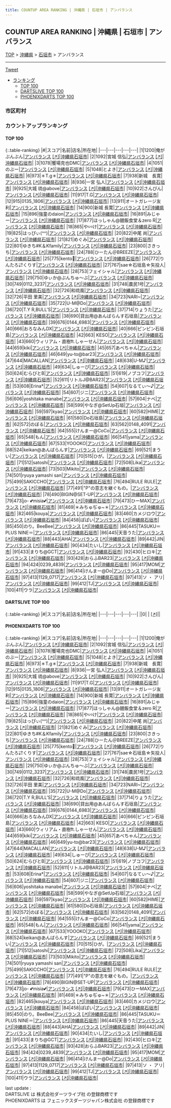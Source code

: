 ```yaml
---
title: COUNTUP AREA RANKING | 沖縄県 | 石垣市 | アンバランス
---
```

## COUNTUP AREA RANKING | 沖縄県 | 石垣市 | アンバランス

[TOP](/darts/rank/) > [沖縄県](/darts/rank/沖縄県/) > [石垣市](/darts/rank/沖縄県/石垣市/) > アンバランス

___

<a href="https://twitter.com/share?ref_src=twsrc%5Etfw" data-text="COUNTUP AREA RANKING | 沖縄県石垣市アンバランス" class="twitter-share-button" data-hashtags="DARTSLIVE,PHOENIXDARTS,darts,ダーツ" data-show-count="false">Tweet</a>

* [ランキング](#カウントアップランキング)
    * [TOP 100](#top-100)
    * [DARTSLIVE TOP 100](#dartslive-top-100)
    * [PHOENIXDARTS TOP 100](#phoenixdarts-top-100)

### 市区町村

<ul>

</ul>

### カウントアップランキング

#### TOP 100



{:.table-ranking}
|#|スコア|名前|店名|所在地|
|---|---|---|---|---|
|1|1200|<span class="rank-name-pd">俺がぶんぶん</span>|<a href="/darts/rank/shops/8230.html">アンバランス</a> <a href="https://vs.phoenixdarts.com/jp/shop/shopDetailInfo/s_8230?s_seq=8230">[↗]</a>|<a href="/darts/rank/沖縄県/石垣市">沖縄県石垣市</a>|
|2|1092|<span class="rank-name-pd">宮城 信弘</span>|<a href="/darts/rank/shops/8230.html">アンバランス</a> <a href="https://vs.phoenixdarts.com/jp/shop/shopDetailInfo/s_8230?s_seq=8230">[↗]</a>|<a href="/darts/rank/沖縄県/石垣市">沖縄県石垣市</a>|
|3|1078|<span class="rank-name-pd">饗場克也DMC</span>|<a href="/darts/rank/shops/8230.html">アンバランス</a> <a href="https://vs.phoenixdarts.com/jp/shop/shopDetailInfo/s_8230?s_seq=8230">[↗]</a>|<a href="/darts/rank/沖縄県/石垣市">沖縄県石垣市</a>|
|4|1051|<span class="rank-name-pd">のぶー</span>|<a href="/darts/rank/shops/8230.html">アンバランス</a> <a href="https://vs.phoenixdarts.com/jp/shop/shopDetailInfo/s_8230?s_seq=8230">[↗]</a>|<a href="/darts/rank/沖縄県/石垣市">沖縄県石垣市</a>|
|5|1048|<span class="rank-name-pd">とよき</span>|<a href="/darts/rank/shops/8230.html">アンバランス</a> <a href="https://vs.phoenixdarts.com/jp/shop/shopDetailInfo/s_8230?s_seq=8230">[↗]</a>|<a href="/darts/rank/沖縄県/石垣市">沖縄県石垣市</a>|
|6|973|<span class="rank-name-pd">＊T.g＊</span>|<a href="/darts/rank/shops/8230.html">アンバランス</a> <a href="https://vs.phoenixdarts.com/jp/shop/shopDetailInfo/s_8230?s_seq=8230">[↗]</a>|<a href="/darts/rank/沖縄県/石垣市">沖縄県石垣市</a>|
|7|938|<span class="rank-name-pd">新城　長寛</span>|<a href="/darts/rank/shops/8230.html">アンバランス</a> <a href="https://vs.phoenixdarts.com/jp/shop/shopDetailInfo/s_8230?s_seq=8230">[↗]</a>|<a href="/darts/rank/沖縄県/石垣市">沖縄県石垣市</a>|
|8|936|<span class="rank-name-pd"><span class="pro-icon-pd"></span>一宮 弘人</span>|<a href="/darts/rank/shops/8230.html">アンバランス</a> <a href="https://vs.phoenixdarts.com/jp/shop/shopDetailInfo/s_8230?s_seq=8230">[↗]</a>|<a href="/darts/rank/沖縄県/石垣市">沖縄県石垣市</a>|
|9|925|<span class="rank-name-pd">大城 琉@above</span>|<a href="/darts/rank/shops/8230.html">アンバランス</a> <a href="https://vs.phoenixdarts.com/jp/shop/shopDetailInfo/s_8230?s_seq=8230">[↗]</a>|<a href="/darts/rank/沖縄県/石垣市">沖縄県石垣市</a>|
|10|922|<span class="rank-name-pd">さんぴん</span>|<a href="/darts/rank/shops/8230.html">アンバランス</a> <a href="https://vs.phoenixdarts.com/jp/shop/shopDetailInfo/s_8230?s_seq=8230">[↗]</a>|<a href="/darts/rank/沖縄県/石垣市">沖縄県石垣市</a>|
|11|917|<span class="rank-name-pd">T.G</span>|<a href="/darts/rank/shops/8230.html">アンバランス</a> <a href="https://vs.phoenixdarts.com/jp/shop/shopDetailInfo/s_8230?s_seq=8230">[↗]</a>|<a href="/darts/rank/沖縄県/石垣市">沖縄県石垣市</a>|
|12|915|<span class="rank-name-pd">0135_1806</span>|<a href="/darts/rank/shops/8230.html">アンバランス</a> <a href="https://vs.phoenixdarts.com/jp/shop/shopDetailInfo/s_8230?s_seq=8230">[↗]</a>|<a href="/darts/rank/沖縄県/石垣市">沖縄県石垣市</a>|
|13|911|<span class="rank-name-pd">オートガレージ友利</span>|<a href="/darts/rank/shops/8230.html">アンバランス</a> <a href="https://vs.phoenixdarts.com/jp/shop/shopDetailInfo/s_8230?s_seq=8230">[↗]</a>|<a href="/darts/rank/沖縄県/石垣市">沖縄県石垣市</a>|
|14|900|<span class="rank-name-pd"><span class="pro-icon-pd"></span>新城 長寛</span>|<a href="/darts/rank/shops/8230.html">アンバランス</a> <a href="https://vs.phoenixdarts.com/jp/shop/shopDetailInfo/s_8230?s_seq=8230">[↗]</a>|<a href="/darts/rank/沖縄県/石垣市">沖縄県石垣市</a>|
|15|896|<span class="rank-name-pd">強童のdaion</span>|<a href="/darts/rank/shops/8230.html">アンバランス</a> <a href="https://vs.phoenixdarts.com/jp/shop/shopDetailInfo/s_8230?s_seq=8230">[↗]</a>|<a href="/darts/rank/沖縄県/石垣市">沖縄県石垣市</a>|
|16|891|<span class="rank-name-pd">みじゃー</span>|<a href="/darts/rank/shops/8230.html">アンバランス</a> <a href="https://vs.phoenixdarts.com/jp/shop/shopDetailInfo/s_8230?s_seq=8230">[↗]</a>|<a href="/darts/rank/沖縄県/石垣市">沖縄県石垣市</a>|
|17|877|<span class="rank-name-pd">ほっしゃん@麺飯食堂＆zero R</span>|<a href="/darts/rank/shops/8230.html">アンバランス</a> <a href="https://vs.phoenixdarts.com/jp/shop/shopDetailInfo/s_8230?s_seq=8230">[↗]</a>|<a href="/darts/rank/沖縄県/石垣市">沖縄県石垣市</a>|
|18|865|<span class="rank-name-pd">や∽け</span>|<a href="/darts/rank/shops/8230.html">アンバランス</a> <a href="https://vs.phoenixdarts.com/jp/shop/shopDetailInfo/s_8230?s_seq=8230">[↗]</a>|<a href="/darts/rank/沖縄県/石垣市">沖縄県石垣市</a>|
|19|825|<span class="rank-name-pd">はっぴぃ(⁠^⁠^⁠)</span>|<a href="/darts/rank/shops/8230.html">アンバランス</a> <a href="https://vs.phoenixdarts.com/jp/shop/shopDetailInfo/s_8230?s_seq=8230">[↗]</a>|<a href="/darts/rank/沖縄県/石垣市">沖縄県石垣市</a>|
|20|822|<span class="rank-name-pd"><span class="pro-icon-pd"></span>中尾 尚</span>|<a href="/darts/rank/shops/8230.html">アンバランス</a> <a href="https://vs.phoenixdarts.com/jp/shop/shopDetailInfo/s_8230?s_seq=8230">[↗]</a>|<a href="/darts/rank/沖縄県/石垣市">沖縄県石垣市</a>|
|21|821|<span class="rank-name-pd">めぐみ</span>|<a href="/darts/rank/shops/8230.html">アンバランス</a> <a href="https://vs.phoenixdarts.com/jp/shop/shopDetailInfo/s_8230?s_seq=8230">[↗]</a>|<a href="/darts/rank/沖縄県/石垣市">沖縄県石垣市</a>|
|22|801|<span class="rank-name-pd">ゆきち#K＆Kfamily</span>|<a href="/darts/rank/shops/8230.html">アンバランス</a> <a href="https://vs.phoenixdarts.com/jp/shop/shopDetailInfo/s_8230?s_seq=8230">[↗]</a>|<a href="/darts/rank/沖縄県/石垣市">沖縄県石垣市</a>|
|23|800|<span class="rank-name-pd">さきっち</span>|<a href="/darts/rank/shops/8230.html">アンバランス</a> <a href="https://vs.phoenixdarts.com/jp/shop/shopDetailInfo/s_8230?s_seq=8230">[↗]</a>|<a href="/darts/rank/沖縄県/石垣市">沖縄県石垣市</a>|
|24|788|<span class="rank-name-pd">ひーたん＠BREEZE</span>|<a href="/darts/rank/shops/8230.html">アンバランス</a> <a href="https://vs.phoenixdarts.com/jp/shop/shopDetailInfo/s_8230?s_seq=8230">[↗]</a>|<a href="/darts/rank/沖縄県/石垣市">沖縄県石垣市</a>|
|25|775|<span class="rank-name-pd">kento🌺</span>|<a href="/darts/rank/shops/8230.html">アンバランス</a> <a href="https://vs.phoenixdarts.com/jp/shop/shopDetailInfo/s_8230?s_seq=8230">[↗]</a>|<a href="/darts/rank/沖縄県/石垣市">沖縄県石垣市</a>|
|26|772|<span class="rank-name-pd">りんたろ⇄くりす</span>|<a href="/darts/rank/shops/8230.html">アンバランス</a> <a href="https://vs.phoenixdarts.com/jp/shop/shopDetailInfo/s_8230?s_seq=8230">[↗]</a>|<a href="/darts/rank/沖縄県/石垣市">沖縄県石垣市</a>|
|27|767|<span class="rank-name-pd">sae☆石垣島☆矢投人</span>|<a href="/darts/rank/shops/8230.html">アンバランス</a> <a href="https://vs.phoenixdarts.com/jp/shop/shopDetailInfo/s_8230?s_seq=8230">[↗]</a>|<a href="/darts/rank/沖縄県/石垣市">沖縄県石垣市</a>|
|28|753|<span class="rank-name-pd">フェイシャル</span>|<a href="/darts/rank/shops/8230.html">アンバランス</a> <a href="https://vs.phoenixdarts.com/jp/shop/shopDetailInfo/s_8230?s_seq=8230">[↗]</a>|<a href="/darts/rank/沖縄県/石垣市">沖縄県石垣市</a>|
|29|750|<span class="rank-name-pd">ゆぃか@ぶんちゅ〜ぶ</span>|<a href="/darts/rank/shops/8230.html">アンバランス</a> <a href="https://vs.phoenixdarts.com/jp/shop/shopDetailInfo/s_8230?s_seq=8230">[↗]</a>|<a href="/darts/rank/沖縄県/石垣市">沖縄県石垣市</a>|
|30|749|<span class="rank-name-pd">0112_3237</span>|<a href="/darts/rank/shops/8230.html">アンバランス</a> <a href="https://vs.phoenixdarts.com/jp/shop/shopDetailInfo/s_8230?s_seq=8230">[↗]</a>|<a href="/darts/rank/沖縄県/石垣市">沖縄県石垣市</a>|
|31|748|<span class="rank-name-pd">農民1号</span>|<a href="/darts/rank/shops/8230.html">アンバランス</a> <a href="https://vs.phoenixdarts.com/jp/shop/shopDetailInfo/s_8230?s_seq=8230">[↗]</a>|<a href="/darts/rank/沖縄県/石垣市">沖縄県石垣市</a>|
|32|726|<span class="rank-name-pd">和琉風</span>|<a href="/darts/rank/shops/8230.html">アンバランス</a> <a href="https://vs.phoenixdarts.com/jp/shop/shopDetailInfo/s_8230?s_seq=8230">[↗]</a>|<a href="/darts/rank/沖縄県/石垣市">沖縄県石垣市</a>|
|32|726|<span class="rank-name-pd"><span class="pro-icon-pd"></span>平田 里美</span>|<a href="/darts/rank/shops/8230.html">アンバランス</a> <a href="https://vs.phoenixdarts.com/jp/shop/shopDetailInfo/s_8230?s_seq=8230">[↗]</a>|<a href="/darts/rank/沖縄県/石垣市">沖縄県石垣市</a>|
|34|723|<span class="rank-name-pd">NARI~</span>|<a href="/darts/rank/shops/8230.html">アンバランス</a> <a href="https://vs.phoenixdarts.com/jp/shop/shopDetailInfo/s_8230?s_seq=8230">[↗]</a>|<a href="/darts/rank/沖縄県/石垣市">沖縄県石垣市</a>|
|35|722|<span class="rank-name-pd">U-M@Do</span>|<a href="/darts/rank/shops/8230.html">アンバランス</a> <a href="https://vs.phoenixdarts.com/jp/shop/shopDetailInfo/s_8230?s_seq=8230">[↗]</a>|<a href="/darts/rank/沖縄県/石垣市">沖縄県石垣市</a>|
|36|720|<span class="rank-name-pd">T.Y R,BULL’S</span>|<a href="/darts/rank/shops/8230.html">アンバランス</a> <a href="https://vs.phoenixdarts.com/jp/shop/shopDetailInfo/s_8230?s_seq=8230">[↗]</a>|<a href="/darts/rank/沖縄県/石垣市">沖縄県石垣市</a>|
|37|714|<span class="rank-name-pd">りょうた</span>|<a href="/darts/rank/shops/8230.html">アンバランス</a> <a href="https://vs.phoenixdarts.com/jp/shop/shopDetailInfo/s_8230?s_seq=8230">[↗]</a>|<a href="/darts/rank/沖縄県/石垣市">沖縄県石垣市</a>|
|38|690|<span class="rank-name-pd">貸出用@あんばらんす石垣島</span>|<a href="/darts/rank/shops/8230.html">アンバランス</a> <a href="https://vs.phoenixdarts.com/jp/shop/shopDetailInfo/s_8230?s_seq=8230">[↗]</a>|<a href="/darts/rank/沖縄県/石垣市">沖縄県石垣市</a>|
|39|676|<span class="rank-name-pd">0144_6983</span>|<a href="/darts/rank/shops/8230.html">アンバランス</a> <a href="https://vs.phoenixdarts.com/jp/shop/shopDetailInfo/s_8230?s_seq=8230">[↗]</a>|<a href="/darts/rank/沖縄県/石垣市">沖縄県石垣市</a>|
|40|666|<span class="rank-name-pd">おろなみんDX</span>|<a href="/darts/rank/shops/8230.html">アンバランス</a> <a href="https://vs.phoenixdarts.com/jp/shop/shopDetailInfo/s_8230?s_seq=8230">[↗]</a>|<a href="/darts/rank/沖縄県/石垣市">沖縄県石垣市</a>|
|40|666|<span class="rank-name-pd">ピンピン石垣島</span>|<a href="/darts/rank/shops/8230.html">アンバランス</a> <a href="https://vs.phoenixdarts.com/jp/shop/shopDetailInfo/s_8230?s_seq=8230">[↗]</a>|<a href="/darts/rank/沖縄県/石垣市">沖縄県石垣市</a>|
|42|663|<span class="rank-name-pd"> KESO</span>|<a href="/darts/rank/shops/8230.html">アンバランス</a> <a href="https://vs.phoenixdarts.com/jp/shop/shopDetailInfo/s_8230?s_seq=8230">[↗]</a>|<a href="/darts/rank/沖縄県/石垣市">沖縄県石垣市</a>|
|43|660|<span class="rank-name-pd">ウィリアム・直樹ft.しゃーせん</span>|<a href="/darts/rank/shops/8230.html">アンバランス</a> <a href="https://vs.phoenixdarts.com/jp/shop/shopDetailInfo/s_8230?s_seq=8230">[↗]</a>|<a href="/darts/rank/沖縄県/石垣市">沖縄県石垣市</a>|
|44|659|<span class="rank-name-pd">kiki</span>|<a href="/darts/rank/shops/8230.html">アンバランス</a> <a href="https://vs.phoenixdarts.com/jp/shop/shopDetailInfo/s_8230?s_seq=8230">[↗]</a>|<a href="/darts/rank/沖縄県/石垣市">沖縄県石垣市</a>|
|45|657|<span class="rank-name-pd">あべちゃん</span>|<a href="/darts/rank/shops/8230.html">アンバランス</a> <a href="https://vs.phoenixdarts.com/jp/shop/shopDetailInfo/s_8230?s_seq=8230">[↗]</a>|<a href="/darts/rank/沖縄県/石垣市">沖縄県石垣市</a>|
|46|649|<span class="rank-name-pd">yu-to@bar23</span>|<a href="/darts/rank/shops/8230.html">アンバランス</a> <a href="https://vs.phoenixdarts.com/jp/shop/shopDetailInfo/s_8230?s_seq=8230">[↗]</a>|<a href="/darts/rank/沖縄県/石垣市">沖縄県石垣市</a>|
|47|644|<span class="rank-name-pd">MACALLAN</span>|<a href="/darts/rank/shops/8230.html">アンバランス</a> <a href="https://vs.phoenixdarts.com/jp/shop/shopDetailInfo/s_8230?s_seq=8230">[↗]</a>|<a href="/darts/rank/沖縄県/石垣市">沖縄県石垣市</a>|
|48|638|<span class="rank-name-pd">U-M♪</span>|<a href="/darts/rank/shops/8230.html">アンバランス</a> <a href="https://vs.phoenixdarts.com/jp/shop/shopDetailInfo/s_8230?s_seq=8230">[↗]</a>|<a href="/darts/rank/沖縄県/石垣市">沖縄県石垣市</a>|
|49|634|<span class="rank-name-pd">しゅーぴ</span>|<a href="/darts/rank/shops/8230.html">アンバランス</a> <a href="https://vs.phoenixdarts.com/jp/shop/shopDetailInfo/s_8230?s_seq=8230">[↗]</a>|<a href="/darts/rank/沖縄県/石垣市">沖縄県石垣市</a>|
|50|624|<span class="rank-name-pd">むらびとB</span>|<a href="/darts/rank/shops/8230.html">アンバランス</a> <a href="https://vs.phoenixdarts.com/jp/shop/shopDetailInfo/s_8230?s_seq=8230">[↗]</a>|<a href="/darts/rank/沖縄県/石垣市">沖縄県石垣市</a>|
|51|619|<span class="rank-name-pd">ノブコフ</span>|<a href="/darts/rank/shops/8230.html">アンバランス</a> <a href="https://vs.phoenixdarts.com/jp/shop/shopDetailInfo/s_8230?s_seq=8230">[↗]</a>|<a href="/darts/rank/沖縄県/石垣市">沖縄県石垣市</a>|
|52|611|<span class="rank-name-pd">リトルJ@BAR23</span>|<a href="/darts/rank/shops/8230.html">アンバランス</a> <a href="https://vs.phoenixdarts.com/jp/shop/shopDetailInfo/s_8230?s_seq=8230">[↗]</a>|<a href="/darts/rank/沖縄県/石垣市">沖縄県石垣市</a>|
|53|608|<span class="rank-name-pd">Erina*</span>|<a href="/darts/rank/shops/8230.html">アンバランス</a> <a href="https://vs.phoenixdarts.com/jp/shop/shopDetailInfo/s_8230?s_seq=8230">[↗]</a>|<a href="/darts/rank/沖縄県/石垣市">沖縄県石垣市</a>|
|54|607|<span class="rank-name-pd">なるてぃ〜♪</span>|<a href="/darts/rank/shops/8230.html">アンバランス</a> <a href="https://vs.phoenixdarts.com/jp/shop/shopDetailInfo/s_8230?s_seq=8230">[↗]</a>|<a href="/darts/rank/沖縄県/石垣市">沖縄県石垣市</a>|
|54|607|<span class="rank-name-pd">ジニ</span>|<a href="/darts/rank/shops/8230.html">アンバランス</a> <a href="https://vs.phoenixdarts.com/jp/shop/shopDetailInfo/s_8230?s_seq=8230">[↗]</a>|<a href="/darts/rank/沖縄県/石垣市">沖縄県石垣市</a>|
|56|606|<span class="rank-name-pd">yoshitaka manabe</span>|<a href="/darts/rank/shops/8230.html">アンバランス</a> <a href="https://vs.phoenixdarts.com/jp/shop/shopDetailInfo/s_8230?s_seq=8230">[↗]</a>|<a href="/darts/rank/沖縄県/石垣市">沖縄県石垣市</a>|
|57|604|<span class="rank-name-pd">ナベ</span>|<a href="/darts/rank/shops/8230.html">アンバランス</a> <a href="https://vs.phoenixdarts.com/jp/shop/shopDetailInfo/s_8230?s_seq=8230">[↗]</a>|<a href="/darts/rank/沖縄県/石垣市">沖縄県石垣市</a>|
|58|599|<span class="rank-name-pd">やなぎ@SetUp石垣</span>|<a href="/darts/rank/shops/8230.html">アンバランス</a> <a href="https://vs.phoenixdarts.com/jp/shop/shopDetailInfo/s_8230?s_seq=8230">[↗]</a>|<a href="/darts/rank/沖縄県/石垣市">沖縄県石垣市</a>|
|59|597|<span class="rank-name-pd">kyao</span>|<a href="/darts/rank/shops/8230.html">アンバランス</a> <a href="https://vs.phoenixdarts.com/jp/shop/shopDetailInfo/s_8230?s_seq=8230">[↗]</a>|<a href="/darts/rank/沖縄県/石垣市">沖縄県石垣市</a>|
|60|582|<span class="rank-name-pd">HIME</span>|<a href="/darts/rank/shops/8230.html">アンバランス</a> <a href="https://vs.phoenixdarts.com/jp/shop/shopDetailInfo/s_8230?s_seq=8230">[↗]</a>|<a href="/darts/rank/沖縄県/石垣市">沖縄県石垣市</a>|
|61|580|<span class="rank-name-pd">Do石垣島</span>|<a href="/darts/rank/shops/8230.html">アンバランス</a> <a href="https://vs.phoenixdarts.com/jp/shop/shopDetailInfo/s_8230?s_seq=8230">[↗]</a>|<a href="/darts/rank/沖縄県/石垣市">沖縄県石垣市</a>|
|62|572|<span class="rank-name-pd">のぼる</span>|<a href="/darts/rank/shops/8230.html">アンバランス</a> <a href="https://vs.phoenixdarts.com/jp/shop/shopDetailInfo/s_8230?s_seq=8230">[↗]</a>|<a href="/darts/rank/沖縄県/石垣市">沖縄県石垣市</a>|
|63|562|<span class="rank-name-pd">0148_4091</span>|<a href="/darts/rank/shops/8230.html">アンバランス</a> <a href="https://vs.phoenixdarts.com/jp/shop/shopDetailInfo/s_8230?s_seq=8230">[↗]</a>|<a href="/darts/rank/沖縄県/石垣市">沖縄県石垣市</a>|
|64|555|<span class="rank-name-pd">けんまー@CoCo</span>|<a href="/darts/rank/shops/8230.html">アンバランス</a> <a href="https://vs.phoenixdarts.com/jp/shop/shopDetailInfo/s_8230?s_seq=8230">[↗]</a>|<a href="/darts/rank/沖縄県/石垣市">沖縄県石垣市</a>|
|65|548|<span class="rank-name-pd">もん</span>|<a href="/darts/rank/shops/8230.html">アンバランス</a> <a href="https://vs.phoenixdarts.com/jp/shop/shopDetailInfo/s_8230?s_seq=8230">[↗]</a>|<a href="/darts/rank/沖縄県/石垣市">沖縄県石垣市</a>|
|66|541|<span class="rank-name-pd">yama</span>|<a href="/darts/rank/shops/8230.html">アンバランス</a> <a href="https://vs.phoenixdarts.com/jp/shop/shopDetailInfo/s_8230?s_seq=8230">[↗]</a>|<a href="/darts/rank/沖縄県/石垣市">沖縄県石垣市</a>|
|67|533|<span class="rank-name-pd">YOOOKO</span>|<a href="/darts/rank/shops/8230.html">アンバランス</a> <a href="https://vs.phoenixdarts.com/jp/shop/shopDetailInfo/s_8230?s_seq=8230">[↗]</a>|<a href="/darts/rank/沖縄県/石垣市">沖縄県石垣市</a>|
|68|524|<span class="rank-name-pd">keikan@あんばらんす</span>|<a href="/darts/rank/shops/8230.html">アンバランス</a> <a href="https://vs.phoenixdarts.com/jp/shop/shopDetailInfo/s_8230?s_seq=8230">[↗]</a>|<a href="/darts/rank/沖縄県/石垣市">沖縄県石垣市</a>|
|69|521|<span class="rank-name-pd">まうい</span>|<a href="/darts/rank/shops/8230.html">アンバランス</a> <a href="https://vs.phoenixdarts.com/jp/shop/shopDetailInfo/s_8230?s_seq=8230">[↗]</a>|<a href="/darts/rank/沖縄県/石垣市">沖縄県石垣市</a>|
|70|515|<span class="rank-name-pd">ひが。</span>|<a href="/darts/rank/shops/8230.html">アンバランス</a> <a href="https://vs.phoenixdarts.com/jp/shop/shopDetailInfo/s_8230?s_seq=8230">[↗]</a>|<a href="/darts/rank/沖縄県/石垣市">沖縄県石垣市</a>|
|71|512|<span class="rank-name-pd">satoshi</span>|<a href="/darts/rank/shops/8230.html">アンバランス</a> <a href="https://vs.phoenixdarts.com/jp/shop/shopDetailInfo/s_8230?s_seq=8230">[↗]</a>|<a href="/darts/rank/沖縄県/石垣市">沖縄県石垣市</a>|
|72|508|<span class="rank-name-pd">Lika</span>|<a href="/darts/rank/shops/8230.html">アンバランス</a> <a href="https://vs.phoenixdarts.com/jp/shop/shopDetailInfo/s_8230?s_seq=8230">[↗]</a>|<a href="/darts/rank/沖縄県/石垣市">沖縄県石垣市</a>|
|73|503|<span class="rank-name-pd">Mikito</span>|<a href="/darts/rank/shops/8230.html">アンバランス</a> <a href="https://vs.phoenixdarts.com/jp/shop/shopDetailInfo/s_8230?s_seq=8230">[↗]</a>|<a href="/darts/rank/沖縄県/石垣市">沖縄県石垣市</a>|
|74|501|<span class="rank-name-pd">ryuya yamashi san</span>|<a href="/darts/rank/shops/8230.html">アンバランス</a> <a href="https://vs.phoenixdarts.com/jp/shop/shopDetailInfo/s_8230?s_seq=8230">[↗]</a>|<a href="/darts/rank/沖縄県/石垣市">沖縄県石垣市</a>|
|75|499|<span class="rank-name-pd">SAKICCHO</span>|<a href="/darts/rank/shops/8230.html">アンバランス</a> <a href="https://vs.phoenixdarts.com/jp/shop/shopDetailInfo/s_8230?s_seq=8230">[↗]</a>|<a href="/darts/rank/沖縄県/石垣市">沖縄県石垣市</a>|
|76|494|<span class="rank-name-pd">RULE   RULE</span>|<a href="/darts/rank/shops/8230.html">アンバランス</a> <a href="https://vs.phoenixdarts.com/jp/shop/shopDetailInfo/s_8230?s_seq=8230">[↗]</a>|<a href="/darts/rank/沖縄県/石垣市">沖縄県石垣市</a>|
|77|491|<span class="rank-name-pd">&quot;P&quot;の意志を継ぐもの。</span>|<a href="/darts/rank/shops/8230.html">アンバランス</a> <a href="https://vs.phoenixdarts.com/jp/shop/shopDetailInfo/s_8230?s_seq=8230">[↗]</a>|<a href="/darts/rank/沖縄県/石垣市">沖縄県石垣市</a>|
|78|490|<span class="rank-name-pd">BIGIN@SET-UP</span>|<a href="/darts/rank/shops/8230.html">アンバランス</a> <a href="https://vs.phoenixdarts.com/jp/shop/shopDetailInfo/s_8230?s_seq=8230">[↗]</a>|<a href="/darts/rank/沖縄県/石垣市">沖縄県石垣市</a>|
|79|473|<span class="rank-name-pd">jo-  💕misia💕</span>|<a href="/darts/rank/shops/8230.html">アンバランス</a> <a href="https://vs.phoenixdarts.com/jp/shop/shopDetailInfo/s_8230?s_seq=8230">[↗]</a>|<a href="/darts/rank/沖縄県/石垣市">沖縄県石垣市</a>|
|79|473|<span class="rank-name-pd">ひーMAX</span>|<a href="/darts/rank/shops/8230.html">アンバランス</a> <a href="https://vs.phoenixdarts.com/jp/shop/shopDetailInfo/s_8230?s_seq=8230">[↗]</a>|<a href="/darts/rank/沖縄県/石垣市">沖縄県石垣市</a>|
|81|469|<span class="rank-name-pd">＊みちゅぢゅ~＊</span>|<a href="/darts/rank/shops/8230.html">アンバランス</a> <a href="https://vs.phoenixdarts.com/jp/shop/shopDetailInfo/s_8230?s_seq=8230">[↗]</a>|<a href="/darts/rank/沖縄県/石垣市">沖縄県石垣市</a>|
|82|465|<span class="rank-name-pd">kouya</span>|<a href="/darts/rank/shops/8230.html">アンバランス</a> <a href="https://vs.phoenixdarts.com/jp/shop/shopDetailInfo/s_8230?s_seq=8230">[↗]</a>|<a href="/darts/rank/沖縄県/石垣市">沖縄県石垣市</a>|
|83|460|<span class="rank-name-pd">カメジロウ</span>|<a href="/darts/rank/shops/8230.html">アンバランス</a> <a href="https://vs.phoenixdarts.com/jp/shop/shopDetailInfo/s_8230?s_seq=8230">[↗]</a>|<a href="/darts/rank/沖縄県/石垣市">沖縄県石垣市</a>|
|84|458|<span class="rank-name-pd">ぽぱい</span>|<a href="/darts/rank/shops/8230.html">アンバランス</a> <a href="https://vs.phoenixdarts.com/jp/shop/shopDetailInfo/s_8230?s_seq=8230">[↗]</a>|<a href="/darts/rank/沖縄県/石垣市">沖縄県石垣市</a>|
|85|450|<span class="rank-name-pd">のり。BeeBee</span>|<a href="/darts/rank/shops/8230.html">アンバランス</a> <a href="https://vs.phoenixdarts.com/jp/shop/shopDetailInfo/s_8230?s_seq=8230">[↗]</a>|<a href="/darts/rank/沖縄県/石垣市">沖縄県石垣市</a>|
|86|445|<span class="rank-name-pd">TASUKU＝PLUS NINE＝</span>|<a href="/darts/rank/shops/8230.html">アンバランス</a> <a href="https://vs.phoenixdarts.com/jp/shop/shopDetailInfo/s_8230?s_seq=8230">[↗]</a>|<a href="/darts/rank/沖縄県/石垣市">沖縄県石垣市</a>|
|86|445|<span class="rank-name-pd">天音うた</span>|<a href="/darts/rank/shops/8230.html">アンバランス</a> <a href="https://vs.phoenixdarts.com/jp/shop/shopDetailInfo/s_8230?s_seq=8230">[↗]</a>|<a href="/darts/rank/沖縄県/石垣市">沖縄県石垣市</a>|
|88|443|<span class="rank-name-pd">AHA</span>|<a href="/darts/rank/shops/8230.html">アンバランス</a> <a href="https://vs.phoenixdarts.com/jp/shop/shopDetailInfo/s_8230?s_seq=8230">[↗]</a>|<a href="/darts/rank/沖縄県/石垣市">沖縄県石垣市</a>|
|89|442|<span class="rank-name-pd">JIN</span>|<a href="/darts/rank/shops/8230.html">アンバランス</a> <a href="https://vs.phoenixdarts.com/jp/shop/shopDetailInfo/s_8230?s_seq=8230">[↗]</a>|<a href="/darts/rank/沖縄県/石垣市">沖縄県石垣市</a>|
|90|434|<span class="rank-name-pd">たいし</span>|<a href="/darts/rank/shops/8230.html">アンバランス</a> <a href="https://vs.phoenixdarts.com/jp/shop/shopDetailInfo/s_8230?s_seq=8230">[↗]</a>|<a href="/darts/rank/沖縄県/石垣市">沖縄県石垣市</a>|
|91|433|<span class="rank-name-pd">まりち@GCT</span>|<a href="/darts/rank/shops/8230.html">アンバランス</a> <a href="https://vs.phoenixdarts.com/jp/shop/shopDetailInfo/s_8230?s_seq=8230">[↗]</a>|<a href="/darts/rank/沖縄県/石垣市">沖縄県石垣市</a>|
|92|430|<span class="rank-name-pd">ヒロキ</span>|<a href="/darts/rank/shops/8230.html">アンバランス</a> <a href="https://vs.phoenixdarts.com/jp/shop/shopDetailInfo/s_8230?s_seq=8230">[↗]</a>|<a href="/darts/rank/沖縄県/石垣市">沖縄県石垣市</a>|
|93|428|<span class="rank-name-pd">おらふBAR23</span>|<a href="/darts/rank/shops/8230.html">アンバランス</a> <a href="https://vs.phoenixdarts.com/jp/shop/shopDetailInfo/s_8230?s_seq=8230">[↗]</a>|<a href="/darts/rank/沖縄県/石垣市">沖縄県石垣市</a>|
|94|424|<span class="rank-name-pd">0239_4839</span>|<a href="/darts/rank/shops/8230.html">アンバランス</a> <a href="https://vs.phoenixdarts.com/jp/shop/shopDetailInfo/s_8230?s_seq=8230">[↗]</a>|<a href="/darts/rank/沖縄県/石垣市">沖縄県石垣市</a>|
|95|417|<span class="rank-name-pd">MOM</span>|<a href="/darts/rank/shops/8230.html">アンバランス</a> <a href="https://vs.phoenixdarts.com/jp/shop/shopDetailInfo/s_8230?s_seq=8230">[↗]</a>|<a href="/darts/rank/沖縄県/石垣市">沖縄県石垣市</a>|
|96|414|<span class="rank-name-pd">けんまー@Do</span>|<a href="/darts/rank/shops/8230.html">アンバランス</a> <a href="https://vs.phoenixdarts.com/jp/shop/shopDetailInfo/s_8230?s_seq=8230">[↗]</a>|<a href="/darts/rank/沖縄県/石垣市">沖縄県石垣市</a>|
|97|413|<span class="rank-name-pd">1129_0717</span>|<a href="/darts/rank/shops/8230.html">アンバランス</a> <a href="https://vs.phoenixdarts.com/jp/shop/shopDetailInfo/s_8230?s_seq=8230">[↗]</a>|<a href="/darts/rank/沖縄県/石垣市">沖縄県石垣市</a>|
|97|413|<span class="rank-name-pd">ソ ・ アリ</span>|<a href="/darts/rank/shops/8230.html">アンバランス</a> <a href="https://vs.phoenixdarts.com/jp/shop/shopDetailInfo/s_8230?s_seq=8230">[↗]</a>|<a href="/darts/rank/沖縄県/石垣市">沖縄県石垣市</a>|
|99|412|<span class="rank-name-pd">TJ</span>|<a href="/darts/rank/shops/8230.html">アンバランス</a> <a href="https://vs.phoenixdarts.com/jp/shop/shopDetailInfo/s_8230?s_seq=8230">[↗]</a>|<a href="/darts/rank/沖縄県/石垣市">沖縄県石垣市</a>|
|100|411|<span class="rank-name-pd">ウラ</span>|<a href="/darts/rank/shops/8230.html">アンバランス</a> <a href="https://vs.phoenixdarts.com/jp/shop/shopDetailInfo/s_8230?s_seq=8230">[↗]</a>|<a href="/darts/rank/沖縄県/石垣市">沖縄県石垣市</a>|


#### DARTSLIVE TOP 100



{:.table-ranking}
|#|スコア|名前|店名|所在地|
|---|---|---|---|---|
||0|<span class="rank-name-dl"> </span>|<a href="/darts/rank/shops/.html"></a> <a href="">[↗]</a>|<a href="/darts/rank//"></a>|


#### PHOENIXDARTS TOP 100



{:.table-ranking}
|#|スコア|名前|店名|所在地|
|---|---|---|---|---|
|1|1200|<span class="rank-name-pd">俺がぶんぶん</span>|<a href="/darts/rank/shops/8230.html">アンバランス</a> <a href="https://vs.phoenixdarts.com/jp/shop/shopDetailInfo/s_8230?s_seq=8230">[↗]</a>|<a href="/darts/rank/沖縄県/石垣市">沖縄県石垣市</a>|
|2|1092|<span class="rank-name-pd">宮城 信弘</span>|<a href="/darts/rank/shops/8230.html">アンバランス</a> <a href="https://vs.phoenixdarts.com/jp/shop/shopDetailInfo/s_8230?s_seq=8230">[↗]</a>|<a href="/darts/rank/沖縄県/石垣市">沖縄県石垣市</a>|
|3|1078|<span class="rank-name-pd">饗場克也DMC</span>|<a href="/darts/rank/shops/8230.html">アンバランス</a> <a href="https://vs.phoenixdarts.com/jp/shop/shopDetailInfo/s_8230?s_seq=8230">[↗]</a>|<a href="/darts/rank/沖縄県/石垣市">沖縄県石垣市</a>|
|4|1051|<span class="rank-name-pd">のぶー</span>|<a href="/darts/rank/shops/8230.html">アンバランス</a> <a href="https://vs.phoenixdarts.com/jp/shop/shopDetailInfo/s_8230?s_seq=8230">[↗]</a>|<a href="/darts/rank/沖縄県/石垣市">沖縄県石垣市</a>|
|5|1048|<span class="rank-name-pd">とよき</span>|<a href="/darts/rank/shops/8230.html">アンバランス</a> <a href="https://vs.phoenixdarts.com/jp/shop/shopDetailInfo/s_8230?s_seq=8230">[↗]</a>|<a href="/darts/rank/沖縄県/石垣市">沖縄県石垣市</a>|
|6|973|<span class="rank-name-pd">＊T.g＊</span>|<a href="/darts/rank/shops/8230.html">アンバランス</a> <a href="https://vs.phoenixdarts.com/jp/shop/shopDetailInfo/s_8230?s_seq=8230">[↗]</a>|<a href="/darts/rank/沖縄県/石垣市">沖縄県石垣市</a>|
|7|938|<span class="rank-name-pd">新城　長寛</span>|<a href="/darts/rank/shops/8230.html">アンバランス</a> <a href="https://vs.phoenixdarts.com/jp/shop/shopDetailInfo/s_8230?s_seq=8230">[↗]</a>|<a href="/darts/rank/沖縄県/石垣市">沖縄県石垣市</a>|
|8|936|<span class="rank-name-pd"><span class="pro-icon-pd"></span>一宮 弘人</span>|<a href="/darts/rank/shops/8230.html">アンバランス</a> <a href="https://vs.phoenixdarts.com/jp/shop/shopDetailInfo/s_8230?s_seq=8230">[↗]</a>|<a href="/darts/rank/沖縄県/石垣市">沖縄県石垣市</a>|
|9|925|<span class="rank-name-pd">大城 琉@above</span>|<a href="/darts/rank/shops/8230.html">アンバランス</a> <a href="https://vs.phoenixdarts.com/jp/shop/shopDetailInfo/s_8230?s_seq=8230">[↗]</a>|<a href="/darts/rank/沖縄県/石垣市">沖縄県石垣市</a>|
|10|922|<span class="rank-name-pd">さんぴん</span>|<a href="/darts/rank/shops/8230.html">アンバランス</a> <a href="https://vs.phoenixdarts.com/jp/shop/shopDetailInfo/s_8230?s_seq=8230">[↗]</a>|<a href="/darts/rank/沖縄県/石垣市">沖縄県石垣市</a>|
|11|917|<span class="rank-name-pd">T.G</span>|<a href="/darts/rank/shops/8230.html">アンバランス</a> <a href="https://vs.phoenixdarts.com/jp/shop/shopDetailInfo/s_8230?s_seq=8230">[↗]</a>|<a href="/darts/rank/沖縄県/石垣市">沖縄県石垣市</a>|
|12|915|<span class="rank-name-pd">0135_1806</span>|<a href="/darts/rank/shops/8230.html">アンバランス</a> <a href="https://vs.phoenixdarts.com/jp/shop/shopDetailInfo/s_8230?s_seq=8230">[↗]</a>|<a href="/darts/rank/沖縄県/石垣市">沖縄県石垣市</a>|
|13|911|<span class="rank-name-pd">オートガレージ友利</span>|<a href="/darts/rank/shops/8230.html">アンバランス</a> <a href="https://vs.phoenixdarts.com/jp/shop/shopDetailInfo/s_8230?s_seq=8230">[↗]</a>|<a href="/darts/rank/沖縄県/石垣市">沖縄県石垣市</a>|
|14|900|<span class="rank-name-pd"><span class="pro-icon-pd"></span>新城 長寛</span>|<a href="/darts/rank/shops/8230.html">アンバランス</a> <a href="https://vs.phoenixdarts.com/jp/shop/shopDetailInfo/s_8230?s_seq=8230">[↗]</a>|<a href="/darts/rank/沖縄県/石垣市">沖縄県石垣市</a>|
|15|896|<span class="rank-name-pd">強童のdaion</span>|<a href="/darts/rank/shops/8230.html">アンバランス</a> <a href="https://vs.phoenixdarts.com/jp/shop/shopDetailInfo/s_8230?s_seq=8230">[↗]</a>|<a href="/darts/rank/沖縄県/石垣市">沖縄県石垣市</a>|
|16|891|<span class="rank-name-pd">みじゃー</span>|<a href="/darts/rank/shops/8230.html">アンバランス</a> <a href="https://vs.phoenixdarts.com/jp/shop/shopDetailInfo/s_8230?s_seq=8230">[↗]</a>|<a href="/darts/rank/沖縄県/石垣市">沖縄県石垣市</a>|
|17|877|<span class="rank-name-pd">ほっしゃん@麺飯食堂＆zero R</span>|<a href="/darts/rank/shops/8230.html">アンバランス</a> <a href="https://vs.phoenixdarts.com/jp/shop/shopDetailInfo/s_8230?s_seq=8230">[↗]</a>|<a href="/darts/rank/沖縄県/石垣市">沖縄県石垣市</a>|
|18|865|<span class="rank-name-pd">や∽け</span>|<a href="/darts/rank/shops/8230.html">アンバランス</a> <a href="https://vs.phoenixdarts.com/jp/shop/shopDetailInfo/s_8230?s_seq=8230">[↗]</a>|<a href="/darts/rank/沖縄県/石垣市">沖縄県石垣市</a>|
|19|825|<span class="rank-name-pd">はっぴぃ(⁠^⁠^⁠)</span>|<a href="/darts/rank/shops/8230.html">アンバランス</a> <a href="https://vs.phoenixdarts.com/jp/shop/shopDetailInfo/s_8230?s_seq=8230">[↗]</a>|<a href="/darts/rank/沖縄県/石垣市">沖縄県石垣市</a>|
|20|822|<span class="rank-name-pd"><span class="pro-icon-pd"></span>中尾 尚</span>|<a href="/darts/rank/shops/8230.html">アンバランス</a> <a href="https://vs.phoenixdarts.com/jp/shop/shopDetailInfo/s_8230?s_seq=8230">[↗]</a>|<a href="/darts/rank/沖縄県/石垣市">沖縄県石垣市</a>|
|21|821|<span class="rank-name-pd">めぐみ</span>|<a href="/darts/rank/shops/8230.html">アンバランス</a> <a href="https://vs.phoenixdarts.com/jp/shop/shopDetailInfo/s_8230?s_seq=8230">[↗]</a>|<a href="/darts/rank/沖縄県/石垣市">沖縄県石垣市</a>|
|22|801|<span class="rank-name-pd">ゆきち#K＆Kfamily</span>|<a href="/darts/rank/shops/8230.html">アンバランス</a> <a href="https://vs.phoenixdarts.com/jp/shop/shopDetailInfo/s_8230?s_seq=8230">[↗]</a>|<a href="/darts/rank/沖縄県/石垣市">沖縄県石垣市</a>|
|23|800|<span class="rank-name-pd">さきっち</span>|<a href="/darts/rank/shops/8230.html">アンバランス</a> <a href="https://vs.phoenixdarts.com/jp/shop/shopDetailInfo/s_8230?s_seq=8230">[↗]</a>|<a href="/darts/rank/沖縄県/石垣市">沖縄県石垣市</a>|
|24|788|<span class="rank-name-pd">ひーたん＠BREEZE</span>|<a href="/darts/rank/shops/8230.html">アンバランス</a> <a href="https://vs.phoenixdarts.com/jp/shop/shopDetailInfo/s_8230?s_seq=8230">[↗]</a>|<a href="/darts/rank/沖縄県/石垣市">沖縄県石垣市</a>|
|25|775|<span class="rank-name-pd">kento🌺</span>|<a href="/darts/rank/shops/8230.html">アンバランス</a> <a href="https://vs.phoenixdarts.com/jp/shop/shopDetailInfo/s_8230?s_seq=8230">[↗]</a>|<a href="/darts/rank/沖縄県/石垣市">沖縄県石垣市</a>|
|26|772|<span class="rank-name-pd">りんたろ⇄くりす</span>|<a href="/darts/rank/shops/8230.html">アンバランス</a> <a href="https://vs.phoenixdarts.com/jp/shop/shopDetailInfo/s_8230?s_seq=8230">[↗]</a>|<a href="/darts/rank/沖縄県/石垣市">沖縄県石垣市</a>|
|27|767|<span class="rank-name-pd">sae☆石垣島☆矢投人</span>|<a href="/darts/rank/shops/8230.html">アンバランス</a> <a href="https://vs.phoenixdarts.com/jp/shop/shopDetailInfo/s_8230?s_seq=8230">[↗]</a>|<a href="/darts/rank/沖縄県/石垣市">沖縄県石垣市</a>|
|28|753|<span class="rank-name-pd">フェイシャル</span>|<a href="/darts/rank/shops/8230.html">アンバランス</a> <a href="https://vs.phoenixdarts.com/jp/shop/shopDetailInfo/s_8230?s_seq=8230">[↗]</a>|<a href="/darts/rank/沖縄県/石垣市">沖縄県石垣市</a>|
|29|750|<span class="rank-name-pd">ゆぃか@ぶんちゅ〜ぶ</span>|<a href="/darts/rank/shops/8230.html">アンバランス</a> <a href="https://vs.phoenixdarts.com/jp/shop/shopDetailInfo/s_8230?s_seq=8230">[↗]</a>|<a href="/darts/rank/沖縄県/石垣市">沖縄県石垣市</a>|
|30|749|<span class="rank-name-pd">0112_3237</span>|<a href="/darts/rank/shops/8230.html">アンバランス</a> <a href="https://vs.phoenixdarts.com/jp/shop/shopDetailInfo/s_8230?s_seq=8230">[↗]</a>|<a href="/darts/rank/沖縄県/石垣市">沖縄県石垣市</a>|
|31|748|<span class="rank-name-pd">農民1号</span>|<a href="/darts/rank/shops/8230.html">アンバランス</a> <a href="https://vs.phoenixdarts.com/jp/shop/shopDetailInfo/s_8230?s_seq=8230">[↗]</a>|<a href="/darts/rank/沖縄県/石垣市">沖縄県石垣市</a>|
|32|726|<span class="rank-name-pd">和琉風</span>|<a href="/darts/rank/shops/8230.html">アンバランス</a> <a href="https://vs.phoenixdarts.com/jp/shop/shopDetailInfo/s_8230?s_seq=8230">[↗]</a>|<a href="/darts/rank/沖縄県/石垣市">沖縄県石垣市</a>|
|32|726|<span class="rank-name-pd"><span class="pro-icon-pd"></span>平田 里美</span>|<a href="/darts/rank/shops/8230.html">アンバランス</a> <a href="https://vs.phoenixdarts.com/jp/shop/shopDetailInfo/s_8230?s_seq=8230">[↗]</a>|<a href="/darts/rank/沖縄県/石垣市">沖縄県石垣市</a>|
|34|723|<span class="rank-name-pd">NARI~</span>|<a href="/darts/rank/shops/8230.html">アンバランス</a> <a href="https://vs.phoenixdarts.com/jp/shop/shopDetailInfo/s_8230?s_seq=8230">[↗]</a>|<a href="/darts/rank/沖縄県/石垣市">沖縄県石垣市</a>|
|35|722|<span class="rank-name-pd">U-M@Do</span>|<a href="/darts/rank/shops/8230.html">アンバランス</a> <a href="https://vs.phoenixdarts.com/jp/shop/shopDetailInfo/s_8230?s_seq=8230">[↗]</a>|<a href="/darts/rank/沖縄県/石垣市">沖縄県石垣市</a>|
|36|720|<span class="rank-name-pd">T.Y R,BULL’S</span>|<a href="/darts/rank/shops/8230.html">アンバランス</a> <a href="https://vs.phoenixdarts.com/jp/shop/shopDetailInfo/s_8230?s_seq=8230">[↗]</a>|<a href="/darts/rank/沖縄県/石垣市">沖縄県石垣市</a>|
|37|714|<span class="rank-name-pd">りょうた</span>|<a href="/darts/rank/shops/8230.html">アンバランス</a> <a href="https://vs.phoenixdarts.com/jp/shop/shopDetailInfo/s_8230?s_seq=8230">[↗]</a>|<a href="/darts/rank/沖縄県/石垣市">沖縄県石垣市</a>|
|38|690|<span class="rank-name-pd">貸出用@あんばらんす石垣島</span>|<a href="/darts/rank/shops/8230.html">アンバランス</a> <a href="https://vs.phoenixdarts.com/jp/shop/shopDetailInfo/s_8230?s_seq=8230">[↗]</a>|<a href="/darts/rank/沖縄県/石垣市">沖縄県石垣市</a>|
|39|676|<span class="rank-name-pd">0144_6983</span>|<a href="/darts/rank/shops/8230.html">アンバランス</a> <a href="https://vs.phoenixdarts.com/jp/shop/shopDetailInfo/s_8230?s_seq=8230">[↗]</a>|<a href="/darts/rank/沖縄県/石垣市">沖縄県石垣市</a>|
|40|666|<span class="rank-name-pd">おろなみんDX</span>|<a href="/darts/rank/shops/8230.html">アンバランス</a> <a href="https://vs.phoenixdarts.com/jp/shop/shopDetailInfo/s_8230?s_seq=8230">[↗]</a>|<a href="/darts/rank/沖縄県/石垣市">沖縄県石垣市</a>|
|40|666|<span class="rank-name-pd">ピンピン石垣島</span>|<a href="/darts/rank/shops/8230.html">アンバランス</a> <a href="https://vs.phoenixdarts.com/jp/shop/shopDetailInfo/s_8230?s_seq=8230">[↗]</a>|<a href="/darts/rank/沖縄県/石垣市">沖縄県石垣市</a>|
|42|663|<span class="rank-name-pd"> KESO</span>|<a href="/darts/rank/shops/8230.html">アンバランス</a> <a href="https://vs.phoenixdarts.com/jp/shop/shopDetailInfo/s_8230?s_seq=8230">[↗]</a>|<a href="/darts/rank/沖縄県/石垣市">沖縄県石垣市</a>|
|43|660|<span class="rank-name-pd">ウィリアム・直樹ft.しゃーせん</span>|<a href="/darts/rank/shops/8230.html">アンバランス</a> <a href="https://vs.phoenixdarts.com/jp/shop/shopDetailInfo/s_8230?s_seq=8230">[↗]</a>|<a href="/darts/rank/沖縄県/石垣市">沖縄県石垣市</a>|
|44|659|<span class="rank-name-pd">kiki</span>|<a href="/darts/rank/shops/8230.html">アンバランス</a> <a href="https://vs.phoenixdarts.com/jp/shop/shopDetailInfo/s_8230?s_seq=8230">[↗]</a>|<a href="/darts/rank/沖縄県/石垣市">沖縄県石垣市</a>|
|45|657|<span class="rank-name-pd">あべちゃん</span>|<a href="/darts/rank/shops/8230.html">アンバランス</a> <a href="https://vs.phoenixdarts.com/jp/shop/shopDetailInfo/s_8230?s_seq=8230">[↗]</a>|<a href="/darts/rank/沖縄県/石垣市">沖縄県石垣市</a>|
|46|649|<span class="rank-name-pd">yu-to@bar23</span>|<a href="/darts/rank/shops/8230.html">アンバランス</a> <a href="https://vs.phoenixdarts.com/jp/shop/shopDetailInfo/s_8230?s_seq=8230">[↗]</a>|<a href="/darts/rank/沖縄県/石垣市">沖縄県石垣市</a>|
|47|644|<span class="rank-name-pd">MACALLAN</span>|<a href="/darts/rank/shops/8230.html">アンバランス</a> <a href="https://vs.phoenixdarts.com/jp/shop/shopDetailInfo/s_8230?s_seq=8230">[↗]</a>|<a href="/darts/rank/沖縄県/石垣市">沖縄県石垣市</a>|
|48|638|<span class="rank-name-pd">U-M♪</span>|<a href="/darts/rank/shops/8230.html">アンバランス</a> <a href="https://vs.phoenixdarts.com/jp/shop/shopDetailInfo/s_8230?s_seq=8230">[↗]</a>|<a href="/darts/rank/沖縄県/石垣市">沖縄県石垣市</a>|
|49|634|<span class="rank-name-pd">しゅーぴ</span>|<a href="/darts/rank/shops/8230.html">アンバランス</a> <a href="https://vs.phoenixdarts.com/jp/shop/shopDetailInfo/s_8230?s_seq=8230">[↗]</a>|<a href="/darts/rank/沖縄県/石垣市">沖縄県石垣市</a>|
|50|624|<span class="rank-name-pd">むらびとB</span>|<a href="/darts/rank/shops/8230.html">アンバランス</a> <a href="https://vs.phoenixdarts.com/jp/shop/shopDetailInfo/s_8230?s_seq=8230">[↗]</a>|<a href="/darts/rank/沖縄県/石垣市">沖縄県石垣市</a>|
|51|619|<span class="rank-name-pd">ノブコフ</span>|<a href="/darts/rank/shops/8230.html">アンバランス</a> <a href="https://vs.phoenixdarts.com/jp/shop/shopDetailInfo/s_8230?s_seq=8230">[↗]</a>|<a href="/darts/rank/沖縄県/石垣市">沖縄県石垣市</a>|
|52|611|<span class="rank-name-pd">リトルJ@BAR23</span>|<a href="/darts/rank/shops/8230.html">アンバランス</a> <a href="https://vs.phoenixdarts.com/jp/shop/shopDetailInfo/s_8230?s_seq=8230">[↗]</a>|<a href="/darts/rank/沖縄県/石垣市">沖縄県石垣市</a>|
|53|608|<span class="rank-name-pd">Erina*</span>|<a href="/darts/rank/shops/8230.html">アンバランス</a> <a href="https://vs.phoenixdarts.com/jp/shop/shopDetailInfo/s_8230?s_seq=8230">[↗]</a>|<a href="/darts/rank/沖縄県/石垣市">沖縄県石垣市</a>|
|54|607|<span class="rank-name-pd">なるてぃ〜♪</span>|<a href="/darts/rank/shops/8230.html">アンバランス</a> <a href="https://vs.phoenixdarts.com/jp/shop/shopDetailInfo/s_8230?s_seq=8230">[↗]</a>|<a href="/darts/rank/沖縄県/石垣市">沖縄県石垣市</a>|
|54|607|<span class="rank-name-pd">ジニ</span>|<a href="/darts/rank/shops/8230.html">アンバランス</a> <a href="https://vs.phoenixdarts.com/jp/shop/shopDetailInfo/s_8230?s_seq=8230">[↗]</a>|<a href="/darts/rank/沖縄県/石垣市">沖縄県石垣市</a>|
|56|606|<span class="rank-name-pd">yoshitaka manabe</span>|<a href="/darts/rank/shops/8230.html">アンバランス</a> <a href="https://vs.phoenixdarts.com/jp/shop/shopDetailInfo/s_8230?s_seq=8230">[↗]</a>|<a href="/darts/rank/沖縄県/石垣市">沖縄県石垣市</a>|
|57|604|<span class="rank-name-pd">ナベ</span>|<a href="/darts/rank/shops/8230.html">アンバランス</a> <a href="https://vs.phoenixdarts.com/jp/shop/shopDetailInfo/s_8230?s_seq=8230">[↗]</a>|<a href="/darts/rank/沖縄県/石垣市">沖縄県石垣市</a>|
|58|599|<span class="rank-name-pd">やなぎ@SetUp石垣</span>|<a href="/darts/rank/shops/8230.html">アンバランス</a> <a href="https://vs.phoenixdarts.com/jp/shop/shopDetailInfo/s_8230?s_seq=8230">[↗]</a>|<a href="/darts/rank/沖縄県/石垣市">沖縄県石垣市</a>|
|59|597|<span class="rank-name-pd">kyao</span>|<a href="/darts/rank/shops/8230.html">アンバランス</a> <a href="https://vs.phoenixdarts.com/jp/shop/shopDetailInfo/s_8230?s_seq=8230">[↗]</a>|<a href="/darts/rank/沖縄県/石垣市">沖縄県石垣市</a>|
|60|582|<span class="rank-name-pd">HIME</span>|<a href="/darts/rank/shops/8230.html">アンバランス</a> <a href="https://vs.phoenixdarts.com/jp/shop/shopDetailInfo/s_8230?s_seq=8230">[↗]</a>|<a href="/darts/rank/沖縄県/石垣市">沖縄県石垣市</a>|
|61|580|<span class="rank-name-pd">Do石垣島</span>|<a href="/darts/rank/shops/8230.html">アンバランス</a> <a href="https://vs.phoenixdarts.com/jp/shop/shopDetailInfo/s_8230?s_seq=8230">[↗]</a>|<a href="/darts/rank/沖縄県/石垣市">沖縄県石垣市</a>|
|62|572|<span class="rank-name-pd">のぼる</span>|<a href="/darts/rank/shops/8230.html">アンバランス</a> <a href="https://vs.phoenixdarts.com/jp/shop/shopDetailInfo/s_8230?s_seq=8230">[↗]</a>|<a href="/darts/rank/沖縄県/石垣市">沖縄県石垣市</a>|
|63|562|<span class="rank-name-pd">0148_4091</span>|<a href="/darts/rank/shops/8230.html">アンバランス</a> <a href="https://vs.phoenixdarts.com/jp/shop/shopDetailInfo/s_8230?s_seq=8230">[↗]</a>|<a href="/darts/rank/沖縄県/石垣市">沖縄県石垣市</a>|
|64|555|<span class="rank-name-pd">けんまー@CoCo</span>|<a href="/darts/rank/shops/8230.html">アンバランス</a> <a href="https://vs.phoenixdarts.com/jp/shop/shopDetailInfo/s_8230?s_seq=8230">[↗]</a>|<a href="/darts/rank/沖縄県/石垣市">沖縄県石垣市</a>|
|65|548|<span class="rank-name-pd">もん</span>|<a href="/darts/rank/shops/8230.html">アンバランス</a> <a href="https://vs.phoenixdarts.com/jp/shop/shopDetailInfo/s_8230?s_seq=8230">[↗]</a>|<a href="/darts/rank/沖縄県/石垣市">沖縄県石垣市</a>|
|66|541|<span class="rank-name-pd">yama</span>|<a href="/darts/rank/shops/8230.html">アンバランス</a> <a href="https://vs.phoenixdarts.com/jp/shop/shopDetailInfo/s_8230?s_seq=8230">[↗]</a>|<a href="/darts/rank/沖縄県/石垣市">沖縄県石垣市</a>|
|67|533|<span class="rank-name-pd">YOOOKO</span>|<a href="/darts/rank/shops/8230.html">アンバランス</a> <a href="https://vs.phoenixdarts.com/jp/shop/shopDetailInfo/s_8230?s_seq=8230">[↗]</a>|<a href="/darts/rank/沖縄県/石垣市">沖縄県石垣市</a>|
|68|524|<span class="rank-name-pd">keikan@あんばらんす</span>|<a href="/darts/rank/shops/8230.html">アンバランス</a> <a href="https://vs.phoenixdarts.com/jp/shop/shopDetailInfo/s_8230?s_seq=8230">[↗]</a>|<a href="/darts/rank/沖縄県/石垣市">沖縄県石垣市</a>|
|69|521|<span class="rank-name-pd">まうい</span>|<a href="/darts/rank/shops/8230.html">アンバランス</a> <a href="https://vs.phoenixdarts.com/jp/shop/shopDetailInfo/s_8230?s_seq=8230">[↗]</a>|<a href="/darts/rank/沖縄県/石垣市">沖縄県石垣市</a>|
|70|515|<span class="rank-name-pd">ひが。</span>|<a href="/darts/rank/shops/8230.html">アンバランス</a> <a href="https://vs.phoenixdarts.com/jp/shop/shopDetailInfo/s_8230?s_seq=8230">[↗]</a>|<a href="/darts/rank/沖縄県/石垣市">沖縄県石垣市</a>|
|71|512|<span class="rank-name-pd">satoshi</span>|<a href="/darts/rank/shops/8230.html">アンバランス</a> <a href="https://vs.phoenixdarts.com/jp/shop/shopDetailInfo/s_8230?s_seq=8230">[↗]</a>|<a href="/darts/rank/沖縄県/石垣市">沖縄県石垣市</a>|
|72|508|<span class="rank-name-pd">Lika</span>|<a href="/darts/rank/shops/8230.html">アンバランス</a> <a href="https://vs.phoenixdarts.com/jp/shop/shopDetailInfo/s_8230?s_seq=8230">[↗]</a>|<a href="/darts/rank/沖縄県/石垣市">沖縄県石垣市</a>|
|73|503|<span class="rank-name-pd">Mikito</span>|<a href="/darts/rank/shops/8230.html">アンバランス</a> <a href="https://vs.phoenixdarts.com/jp/shop/shopDetailInfo/s_8230?s_seq=8230">[↗]</a>|<a href="/darts/rank/沖縄県/石垣市">沖縄県石垣市</a>|
|74|501|<span class="rank-name-pd">ryuya yamashi san</span>|<a href="/darts/rank/shops/8230.html">アンバランス</a> <a href="https://vs.phoenixdarts.com/jp/shop/shopDetailInfo/s_8230?s_seq=8230">[↗]</a>|<a href="/darts/rank/沖縄県/石垣市">沖縄県石垣市</a>|
|75|499|<span class="rank-name-pd">SAKICCHO</span>|<a href="/darts/rank/shops/8230.html">アンバランス</a> <a href="https://vs.phoenixdarts.com/jp/shop/shopDetailInfo/s_8230?s_seq=8230">[↗]</a>|<a href="/darts/rank/沖縄県/石垣市">沖縄県石垣市</a>|
|76|494|<span class="rank-name-pd">RULE   RULE</span>|<a href="/darts/rank/shops/8230.html">アンバランス</a> <a href="https://vs.phoenixdarts.com/jp/shop/shopDetailInfo/s_8230?s_seq=8230">[↗]</a>|<a href="/darts/rank/沖縄県/石垣市">沖縄県石垣市</a>|
|77|491|<span class="rank-name-pd">&quot;P&quot;の意志を継ぐもの。</span>|<a href="/darts/rank/shops/8230.html">アンバランス</a> <a href="https://vs.phoenixdarts.com/jp/shop/shopDetailInfo/s_8230?s_seq=8230">[↗]</a>|<a href="/darts/rank/沖縄県/石垣市">沖縄県石垣市</a>|
|78|490|<span class="rank-name-pd">BIGIN@SET-UP</span>|<a href="/darts/rank/shops/8230.html">アンバランス</a> <a href="https://vs.phoenixdarts.com/jp/shop/shopDetailInfo/s_8230?s_seq=8230">[↗]</a>|<a href="/darts/rank/沖縄県/石垣市">沖縄県石垣市</a>|
|79|473|<span class="rank-name-pd">jo-  💕misia💕</span>|<a href="/darts/rank/shops/8230.html">アンバランス</a> <a href="https://vs.phoenixdarts.com/jp/shop/shopDetailInfo/s_8230?s_seq=8230">[↗]</a>|<a href="/darts/rank/沖縄県/石垣市">沖縄県石垣市</a>|
|79|473|<span class="rank-name-pd">ひーMAX</span>|<a href="/darts/rank/shops/8230.html">アンバランス</a> <a href="https://vs.phoenixdarts.com/jp/shop/shopDetailInfo/s_8230?s_seq=8230">[↗]</a>|<a href="/darts/rank/沖縄県/石垣市">沖縄県石垣市</a>|
|81|469|<span class="rank-name-pd">＊みちゅぢゅ~＊</span>|<a href="/darts/rank/shops/8230.html">アンバランス</a> <a href="https://vs.phoenixdarts.com/jp/shop/shopDetailInfo/s_8230?s_seq=8230">[↗]</a>|<a href="/darts/rank/沖縄県/石垣市">沖縄県石垣市</a>|
|82|465|<span class="rank-name-pd">kouya</span>|<a href="/darts/rank/shops/8230.html">アンバランス</a> <a href="https://vs.phoenixdarts.com/jp/shop/shopDetailInfo/s_8230?s_seq=8230">[↗]</a>|<a href="/darts/rank/沖縄県/石垣市">沖縄県石垣市</a>|
|83|460|<span class="rank-name-pd">カメジロウ</span>|<a href="/darts/rank/shops/8230.html">アンバランス</a> <a href="https://vs.phoenixdarts.com/jp/shop/shopDetailInfo/s_8230?s_seq=8230">[↗]</a>|<a href="/darts/rank/沖縄県/石垣市">沖縄県石垣市</a>|
|84|458|<span class="rank-name-pd">ぽぱい</span>|<a href="/darts/rank/shops/8230.html">アンバランス</a> <a href="https://vs.phoenixdarts.com/jp/shop/shopDetailInfo/s_8230?s_seq=8230">[↗]</a>|<a href="/darts/rank/沖縄県/石垣市">沖縄県石垣市</a>|
|85|450|<span class="rank-name-pd">のり。BeeBee</span>|<a href="/darts/rank/shops/8230.html">アンバランス</a> <a href="https://vs.phoenixdarts.com/jp/shop/shopDetailInfo/s_8230?s_seq=8230">[↗]</a>|<a href="/darts/rank/沖縄県/石垣市">沖縄県石垣市</a>|
|86|445|<span class="rank-name-pd">TASUKU＝PLUS NINE＝</span>|<a href="/darts/rank/shops/8230.html">アンバランス</a> <a href="https://vs.phoenixdarts.com/jp/shop/shopDetailInfo/s_8230?s_seq=8230">[↗]</a>|<a href="/darts/rank/沖縄県/石垣市">沖縄県石垣市</a>|
|86|445|<span class="rank-name-pd">天音うた</span>|<a href="/darts/rank/shops/8230.html">アンバランス</a> <a href="https://vs.phoenixdarts.com/jp/shop/shopDetailInfo/s_8230?s_seq=8230">[↗]</a>|<a href="/darts/rank/沖縄県/石垣市">沖縄県石垣市</a>|
|88|443|<span class="rank-name-pd">AHA</span>|<a href="/darts/rank/shops/8230.html">アンバランス</a> <a href="https://vs.phoenixdarts.com/jp/shop/shopDetailInfo/s_8230?s_seq=8230">[↗]</a>|<a href="/darts/rank/沖縄県/石垣市">沖縄県石垣市</a>|
|89|442|<span class="rank-name-pd">JIN</span>|<a href="/darts/rank/shops/8230.html">アンバランス</a> <a href="https://vs.phoenixdarts.com/jp/shop/shopDetailInfo/s_8230?s_seq=8230">[↗]</a>|<a href="/darts/rank/沖縄県/石垣市">沖縄県石垣市</a>|
|90|434|<span class="rank-name-pd">たいし</span>|<a href="/darts/rank/shops/8230.html">アンバランス</a> <a href="https://vs.phoenixdarts.com/jp/shop/shopDetailInfo/s_8230?s_seq=8230">[↗]</a>|<a href="/darts/rank/沖縄県/石垣市">沖縄県石垣市</a>|
|91|433|<span class="rank-name-pd">まりち@GCT</span>|<a href="/darts/rank/shops/8230.html">アンバランス</a> <a href="https://vs.phoenixdarts.com/jp/shop/shopDetailInfo/s_8230?s_seq=8230">[↗]</a>|<a href="/darts/rank/沖縄県/石垣市">沖縄県石垣市</a>|
|92|430|<span class="rank-name-pd">ヒロキ</span>|<a href="/darts/rank/shops/8230.html">アンバランス</a> <a href="https://vs.phoenixdarts.com/jp/shop/shopDetailInfo/s_8230?s_seq=8230">[↗]</a>|<a href="/darts/rank/沖縄県/石垣市">沖縄県石垣市</a>|
|93|428|<span class="rank-name-pd">おらふBAR23</span>|<a href="/darts/rank/shops/8230.html">アンバランス</a> <a href="https://vs.phoenixdarts.com/jp/shop/shopDetailInfo/s_8230?s_seq=8230">[↗]</a>|<a href="/darts/rank/沖縄県/石垣市">沖縄県石垣市</a>|
|94|424|<span class="rank-name-pd">0239_4839</span>|<a href="/darts/rank/shops/8230.html">アンバランス</a> <a href="https://vs.phoenixdarts.com/jp/shop/shopDetailInfo/s_8230?s_seq=8230">[↗]</a>|<a href="/darts/rank/沖縄県/石垣市">沖縄県石垣市</a>|
|95|417|<span class="rank-name-pd">MOM</span>|<a href="/darts/rank/shops/8230.html">アンバランス</a> <a href="https://vs.phoenixdarts.com/jp/shop/shopDetailInfo/s_8230?s_seq=8230">[↗]</a>|<a href="/darts/rank/沖縄県/石垣市">沖縄県石垣市</a>|
|96|414|<span class="rank-name-pd">けんまー@Do</span>|<a href="/darts/rank/shops/8230.html">アンバランス</a> <a href="https://vs.phoenixdarts.com/jp/shop/shopDetailInfo/s_8230?s_seq=8230">[↗]</a>|<a href="/darts/rank/沖縄県/石垣市">沖縄県石垣市</a>|
|97|413|<span class="rank-name-pd">1129_0717</span>|<a href="/darts/rank/shops/8230.html">アンバランス</a> <a href="https://vs.phoenixdarts.com/jp/shop/shopDetailInfo/s_8230?s_seq=8230">[↗]</a>|<a href="/darts/rank/沖縄県/石垣市">沖縄県石垣市</a>|
|97|413|<span class="rank-name-pd">ソ ・ アリ</span>|<a href="/darts/rank/shops/8230.html">アンバランス</a> <a href="https://vs.phoenixdarts.com/jp/shop/shopDetailInfo/s_8230?s_seq=8230">[↗]</a>|<a href="/darts/rank/沖縄県/石垣市">沖縄県石垣市</a>|
|99|412|<span class="rank-name-pd">TJ</span>|<a href="/darts/rank/shops/8230.html">アンバランス</a> <a href="https://vs.phoenixdarts.com/jp/shop/shopDetailInfo/s_8230?s_seq=8230">[↗]</a>|<a href="/darts/rank/沖縄県/石垣市">沖縄県石垣市</a>|
|100|411|<span class="rank-name-pd">ウラ</span>|<a href="/darts/rank/shops/8230.html">アンバランス</a> <a href="https://vs.phoenixdarts.com/jp/shop/shopDetailInfo/s_8230?s_seq=8230">[↗]</a>|<a href="/darts/rank/沖縄県/石垣市">沖縄県石垣市</a>|


<div class="footer border-top border-gray-light mt-5 pt-3 text-right text-gray">
    last update : <span style="font-weight: italic" id="foot_last_modified"></span><br />
    DARTSLIVE は 株式会社ダーツライブ社 の登録商標です<br />
    PHOENIXDARTS は フェニックスダーツジャパン株式会社 の登録商標です<br />
</div>

<script src="https://cdnjs.cloudflare.com/ajax/libs/jquery.tablesorter/2.31.3/js/jquery.tablesorter.min.js" integrity="sha512-qzgd5cYSZcosqpzpn7zF2ZId8f/8CHmFKZ8j7mU4OUXTNRd5g+ZHBPsgKEwoqxCtdQvExE5LprwwPAgoicguNg==" crossorigin="anonymous" referrerpolicy="no-referrer"></script>
<link rel="stylesheet" href="https://cdnjs.cloudflare.com/ajax/libs/jquery.tablesorter/2.31.3/css/theme.default.min.css" integrity="sha512-wghhOJkjQX0Lh3NSWvNKeZ0ZpNn+SPVXX1Qyc9OCaogADktxrBiBdKGDoqVUOyhStvMBmJQ8ZdMHiR3wuEq8+w==" crossorigin="anonymous" referrerpolicy="no-referrer" />
<script>
$(function() {
    $(".table-ranking").tablesorter({sortList:[[0, 0]]});
    $("#foot_last_modified").text(formatDate(new Date(document.lastModified), 'yyyy-MM-dd HH:mm:ss'));
});
</script>

<script async src="https://platform.twitter.com/widgets.js" charset="utf-8"></script>